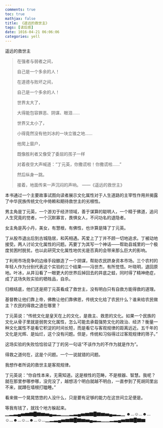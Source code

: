 ```yaml
---
comments: true
toc: true
mathjax: false
title: 《遥远的救世主》
tags: [读后感]
date: 1016-04-21 06:06:06
categories: yell
---
```


遥远的救世主

> 在强者与弱者之间，
>
> 自己是一个多余的人！
>
> 在道德与败坏之间，
>
> 自己是一个多余的人！
>
> 世界太大了，
>
> 大得能包容罪恶、阴谋、眼泪……
>
> 世界又太小了，
>
> 小得竟然没有他刘冰的一块立锥之地……
>
> 他爬上窗户，
>
> 既像胜利者又像受了委屈的孩子一样
>
> 对着夜空大声喊道：“丁元英，你撒谎啦！你撒谎啦……”
>
> 然后纵身一跳。
>
> 接着，地面传来一声沉闷的声响。
> 						——《遥远的救世主》

本书通过一个主要故事试图向读者展示文化属性对于人生道路的主宰性作用并揭露了中华民族传统文化中倚赖和期待救世主的劣根性。

男主角是丁元英，一个游刃于经济领域，善于谋算的聪明人，一个精于佛道，追问人生究竟的觉者，一个沉默寡言，畏惧女人，不问功名的退隐者。

女主角是芮小丹，美女，有慧根，有佛性，也许算是降了丁元英。

丁从股市退出后到古城隐居，和芮相遇。芮爱上了丁并不顾一切地追求。丁被动地接受。两人讨论文化属性的问题。芮要丁为其写一个神话——帮助县城里的一个极度贫困村脱贫。也以此研究文化属性地优劣是否真的会带来那么巨大的影响。

丁利用市场竞争的边缘手段酿造了一个阴谋，帮助农民跻身资本市场。三个农村的年轻人作为分别代表这个实验的三个结果——冯世杰，有所觉悟。叶晓明，退回原地。叶冰，从井沿看了一眼更大的世界后掉回去的井底之蛙，同时得了精神绝症，成了这场失败实验的牺牲品，自杀。

归根结底，他们还是把丁元英看成了救世主，没有明白只有自救方能得救的道理。

基督教让他们靠上帝，佛教让他们靠佛恩，传统文化给了农民什么？谁来给农民做主？农民的得救之道在哪里？

丁元英说：“传统文化是皇天在上的文化，是救主、救恩的文化。如果一个民族的文化从骨子里就是弱势文化属性，怎么可能去承载强势文化的政治、经济？衡量一种文化属性不是看它积淀的时间长短，而是看它与客观规律的距离远近。五千年的文化是光辉、是灿烂，这个没有问题。但是，传统和习俗得过过客观规律的筛子。”

这场实验的失败恰恰验证了丁的另一句话“不该作为的不作为就是作为”。

得救之道何在，这是个问题。一个一说就错的问题。

我想作者所说的救世主是客观规律。

丁元英说：“你自性本来，无需知道。这是根性的范畴，不是根器、智慧。我呢？就在那里参哪参哪，没完没了，越想活个明白就越不明白，一直参到了死胡同里出不来，就蹲在墙根打瞌睡。”

看来做一个晃晃悠悠的人没什么，只是要有足够的能力在这世间立足便是。

等我有钱了，就找个地方躲起来。▁▂▃▄▅▆▇█▇▆▅▄▃▂▁▁▂▃▄▅▆▇█▇▆▅▄▃▂▁
☻…☺…☻…☺…☻…☺…☻…☺…▁▂▃▄▅▆▇█▇▆▅▄▃▂▁▁▂▃▄▅▆▇█▇▆


